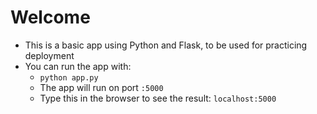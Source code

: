 # Welcome
- This is a basic app using Python and Flask, to be used for practicing deployment
- You can run the app with:
    - `python app.py`
    - The app will run on port `:5000`
    - Type this in the browser to see the result: `localhost:5000`